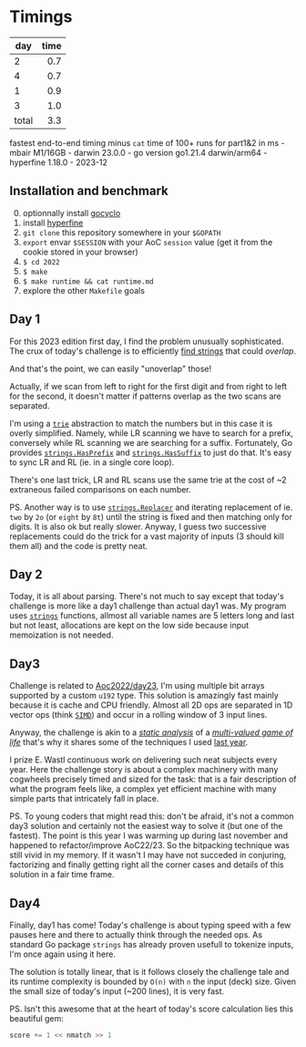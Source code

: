 # Timings

| day | time |
|-----|-----:|
| 2 | 0.7 |
| 4 | 0.7 |
| 1 | 0.9 |
| 3 | 1.0 |
| total | 3.3 |

fastest end-to-end timing minus `cat` time of 100+ runs for part1&2 in ms - mbair M1/16GB - darwin 23.0.0 - go version go1.21.4 darwin/arm64 - hyperfine 1.18.0 - 2023-12

## Installation and benchmark

0. optionnally install [gocyclo](https://github.com/fzipp/gocyclo)
1. install [hyperfine](https://github.com/sharkdp/hyperfine)
2. `git clone` this repository somewhere in your `$GOPATH`
3. `export` envar `$SESSION` with your AoC `session` value (get it from the cookie stored in your browser)
4. `$ cd 2022`
5. `$ make`
6. `$ make runtime && cat runtime.md`
7. explore the other `Makefile` goals

## Day 1

For this 2023 edition first day, I find the problem unusually sophisticated. The crux of today's challenge is to efficiently [find strings](https://en.wikipedia.org/wiki/String-searching_algorithm) that could *overlap*.

And that's the point, we can easily "unoverlap" those!

Actually, if we scan from left to right for the first digit and from right to left for the second, it doesn't matter if patterns overlap as the two scans are separated.

I'm using a [`trie`](https://web.stanford.edu/class/archive/cs/cs166/cs166.1146/lectures/09/Small09.pdf) abstraction to match the numbers but in this case it is overly simplified. Namely, while LR scanning we have to search for a prefix, conversely while RL scanning we are searching for a suffix. Fortunately, Go provides [`strings.HasPrefix`](https://pkg.go.dev/strings#HasPrefix) and [`strings.HasSuffix`](https://pkg.go.dev/strings#HasSuffix) to just do that. It's easy to
sync LR and RL (ie. in a single core loop).

There's one last trick, LR and RL scans use the same trie at the cost of ~2 extraneous failed comparisons on each number.

PS. Another way is to use [`strings.Replacer`](https://pkg.go.dev/strings#Replacer) and iterating replacement of ie. `two` by `2o` (or `eight` by `8t`) until the string is fixed and then matching only for digits. It is also ok but really slower. Anyway, I guess two successive replacements could do the trick for a vast majority of inputs (3 should kill them all) and the code is pretty neat.

## Day 2

Today, it is all about parsing. There's not much to say except that today's challenge is more like a day1 challenge than actual day1 was.
My program uses [`strings`](https://pkg.go.dev/strings) functions, allmost all variable names are 5 letters long and last but not least, allocations are kept on the low side because input memoization is not needed.

## Day3

Challenge is related to [Aoc2022/day23](https://adventofcode.com/2022/day/23), I'm using multiple bit arrays supported by a custom `u192` type. This solution is amazingly fast mainly because it is cache and CPU friendly. Almost all 2D ops are separated in 1D vector ops (think [`SIMD`](https://en.wikipedia.org/wiki/Single_instruction,_multiple_data)) and occur in a rolling window of 3 input lines.

Anyway, the challenge is akin to a [*static analysis*](https://en.wikipedia.org/wiki/Static_program_analysis) of a [*multi-valued game of life*](https://en.wikipedia.org/wiki/Conway%27s_Game_of_Life) that's why it shares some of the techniques I used [last year](https://github.com/erik-adelbert/aoc/blob/2576e62f51f3bf653bf95084bca1815c534bf6e2/2022/23/aoc23.go).

I prize E. Wastl continuous work on delivering such neat subjects every year. Here the challenge story is about a complex machinery with many cogwheels precisely timed and sized for the task: that is a fair description of what the program feels like, a complex yet efficient machine with many simple parts that intricately fall in place.

PS. To young coders that might read this: don't be afraid, it's not a common day3 solution and certainly not the easiest way to solve it (but one of the fastest). The point is this year I was warming up during last november and happened to refactor/improve AoC22/23. So the bitpacking technique was still vivid in my memory. If it wasn't I may have not succeded in conjuring, factorizing and finally getting right all the corner cases and details of this solution in a fair time frame.

## Day4

Finally, day1 has come! Today's challenge is about typing speed with a few pauses here and there to actually think through the needed ops. As standard Go package `strings` has already proven usefull to tokenize inputs, I'm once again using it here.

The solution is totally linear, that is it follows closely the challenge tale and its runtime complexity is bounded by `O(n)` with `n` the input (deck) size. Given the small size of today's input (~200 lines), it is very fast.

PS. Isn't this awesome that at the heart of today's score calculation lies this beautiful gem:

```C
score += 1 << nmatch >> 1
```
